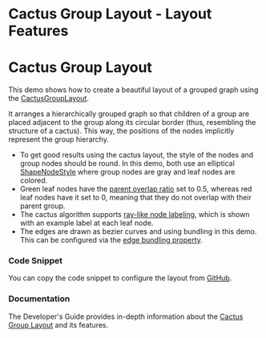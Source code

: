 <!--
 //////////////////////////////////////////////////////////////////////////////
 // @license
 // This file is part of yFiles for HTML 2.6.0.4.
 // Use is subject to license terms.
 //
 // Copyright (c) 2000-2024 by yWorks GmbH, Vor dem Kreuzberg 28,
 // 72070 Tuebingen, Germany. All rights reserved.
 //
 //////////////////////////////////////////////////////////////////////////////
-->
# Cactus Group Layout - Layout Features

# Cactus Group Layout

This demo shows how to create a beautiful layout of a grouped graph using the [CactusGroupLayout](https://docs.yworks.com/yfileshtml/#/api/CactusGroupLayout).

It arranges a hierarchically grouped graph so that children of a group are placed adjacent to the group along its circular border (thus, resembling the structure of a cactus). This way, the positions of the nodes implicitly represent the group hierarchy.

- To get good results using the cactus layout, the style of the nodes and group nodes should be round. In this demo, both use an elliptical [ShapeNodeStyle](https://docs.yworks.com/yfileshtml/#/api/ShapeNodeStyle) where group nodes are gray and leaf nodes are colored.
- Green leaf nodes have the [parent overlap ratio](https://docs.yworks.com/yfileshtml/#/api/CactusGroupLayoutData#parentOverlapRatio) set to 0.5, whereas red leaf nodes have it set to 0, meaning that they do not overlap with their parent group.
- The cactus algorithm supports [ray-like node labeling](https://docs.yworks.com/yfileshtml/#/api/NodeLabelingPolicy#RAY_LIKE_LEAVES), which is shown with an example label at each leaf node.
- The edges are drawn as bezier curves and using bundling in this demo. This can be configured via the [edge bundling property](https://docs.yworks.com/yfileshtml/#/api/CactusGroupLayout#edgeBundling).

### Code Snippet

You can copy the code snippet to configure the layout from [GitHub](https://github.com/yWorks/yfiles-for-html-demos/blob/master/demos/layout-features/cactus/Cactus.ts).

### Documentation

The Developer's Guide provides in-depth information about the [Cactus Group Layout](https://docs.yworks.com/yfileshtml/#/dguide/cactus_group_layout) and its features.
